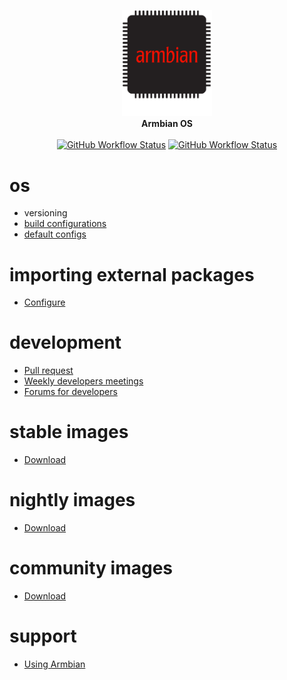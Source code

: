 <p align="center">
  <a href="#build-framework">
   <img src="https://raw.githubusercontent.com/armbian/build/master/.github/armbian-logo.png" alt="Armbian logo" width="144">
  </a><br>
  <strong>Armbian OS</strong><br>
<br>
<a href=https://github.com/armbian/os/actions/workflows/build-images.yml><img alt="GitHub Workflow Status" src="https://img.shields.io/github/actions/workflow/status/armbian/os/build-images.yml?logo=githubactions&label=Build%20Nighlty%20Images&style=for-the-badge&branch=main"></a> <a href=https://github.com/armbian/os/actions/workflows/repository-update.yml><img alt="GitHub Workflow Status" src="https://img.shields.io/github/actions/workflow/status/armbian/os/repository-update.yml?logo=githubactions&label=Repository%20update&style=for-the-badge&branch=main"></a>
</p>


# os 

- versioning
- [build configurations](targets)
- [default configs](userpatches)

# importing external packages

- [Configure](external)

# development

- [Pull request](https://github.com/armbian/build/pulls)
- [Weekly developers meetings](https://forum.armbian.com/events/)
- [Forums for developers](https://forum.armbian.com/forum/4-advanced-users-development/)

# stable images

- [Download](https://www.armbian.com/download/)

# nightly images

- [Download](https://github.com/armbian/os/releases)

# community images

- [Download](https://github.com/armbian/community)

# support

- [Using Armbian](https://forum.armbian.com/forum/23-using-armbian/)
